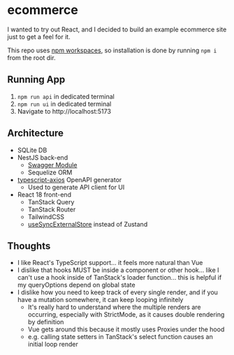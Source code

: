 # ecommerce
I wanted to try out React, and I decided to build an example ecommerce site just to get a feel for it.

This repo uses [npm workspaces](https://docs.npmjs.com/cli/v10/using-npm/workspaces), so installation is done by running `npm i` from the root dir.

## Running App

1. `npm run api` in dedicated terminal
2. `npm run ui` in dedicated terminal
3. Navigate to http://localhost:5173

## Architecture

- SQLite DB
- NestJS back-end
  - [Swagger Module](https://docs.nestjs.com/openapi/introduction)
  - Sequelize ORM
- [typescript-axios](https://openapi-generator.tech/docs/generators/typescript-axios/) OpenAPI generator
  - Used to generate API client for UI
- React 18 front-end
  - TanStack Query
  - TanStack Router
  - TailwindCSS
  - [useSyncExternalStore](https://react.dev/reference/react/useSyncExternalStore) instead of Zustand

## Thoughts

- I like React's TypeScript support... it feels more natural than Vue
- I dislike that hooks MUST be inside a component or other hook... like I can't use a hook inside of TanStack's loader function... this is helpful if my queryOptions depend on global state
- I dislike how you need to keep track of every single render, and if you have a mutation somewhere, it can keep looping infinitely
  - It's really hard to understand where the multiple renders are occurring, especially with StrictMode, as it causes double rendering by definition
  - Vue gets around this because it mostly uses Proxies under the hood
  - e.g. calling state setters in TanStack's select function causes an initial loop render
